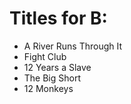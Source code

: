 # Titles for B:

* A River Runs Through It
* Fight Club
* 12 Years a Slave
* The Big Short
* 12 Monkeys
